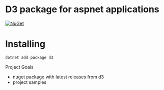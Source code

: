 # D3 package for aspnet applications

[![NuGet](https://buildstats.info/nuget/d3)](http://www.nuget.org/packages/d3)

# Installing

```
dotnet add package d3
```

Project Goals

- nuget package with latest releases from d3
- project samples
